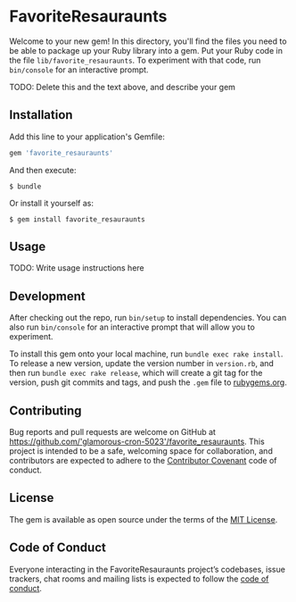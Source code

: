 # FavoriteResauraunts

Welcome to your new gem! In this directory, you'll find the files you need to be able to package up your Ruby library into a gem. Put your Ruby code in the file `lib/favorite_resauraunts`. To experiment with that code, run `bin/console` for an interactive prompt.

TODO: Delete this and the text above, and describe your gem

## Installation

Add this line to your application's Gemfile:

```ruby
gem 'favorite_resauraunts'
```

And then execute:

    $ bundle

Or install it yourself as:

    $ gem install favorite_resauraunts

## Usage

TODO: Write usage instructions here

## Development

After checking out the repo, run `bin/setup` to install dependencies. You can also run `bin/console` for an interactive prompt that will allow you to experiment.

To install this gem onto your local machine, run `bundle exec rake install`. To release a new version, update the version number in `version.rb`, and then run `bundle exec rake release`, which will create a git tag for the version, push git commits and tags, and push the `.gem` file to [rubygems.org](https://rubygems.org).

## Contributing

Bug reports and pull requests are welcome on GitHub at https://github.com/'glamorous-cron-5023'/favorite_resauraunts. This project is intended to be a safe, welcoming space for collaboration, and contributors are expected to adhere to the [Contributor Covenant](http://contributor-covenant.org) code of conduct.

## License

The gem is available as open source under the terms of the [MIT License](https://opensource.org/licenses/MIT).

## Code of Conduct

Everyone interacting in the FavoriteResauraunts project’s codebases, issue trackers, chat rooms and mailing lists is expected to follow the [code of conduct](https://github.com/'glamorous-cron-5023'/favorite_resauraunts/blob/master/CODE_OF_CONDUCT.md).

